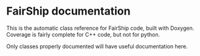 # FairShip documentation

This is the automatic class reference for FairShip code, built with Doxygen.
Coverage is fairly complete for C++ code, but not for python.

Only classes properly documented will have useful documentation here.
